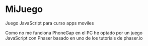 # MiJuego
Juego JavaScript para curso apps moviles

Como no me funciona PhoneGap en el PC he optado por un juego JavaScript con Phaser basado en uno de los tutorials de phaser.io

